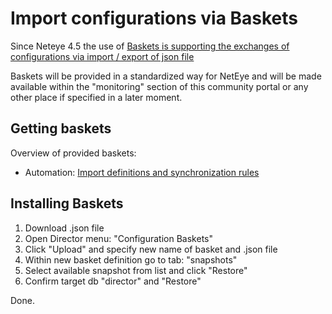 # Import configurations via Baskets

Since Neteye 4.5 the use of [Baskets is supporting the exchanges of configurations via import / export of json file](https://github.com/Icinga/icingaweb2-module-director/issues/1630)

Baskets will be provided in a standardized way for NetEye and will be made available within the "monitoring" section of this community portal or any other place if specified in a later moment.

## Getting baskets

Overview of provided baskets:
- Automation: [Import definitions and synchronization rules](https://github.com/zampat/icinga2-monitoring-templates/tree/master/baskets)

## Installing Baskets

1. Download .json file
2. Open Director menu: "Configuration Baskets"
3. Click "Upload" and specify new name of basket and .json file
4. Within new basket definition go to tab: "snapshots"
5. Select available snapshot from list and click "Restore"
6. Confirm target db "director" and "Restore"

Done.
